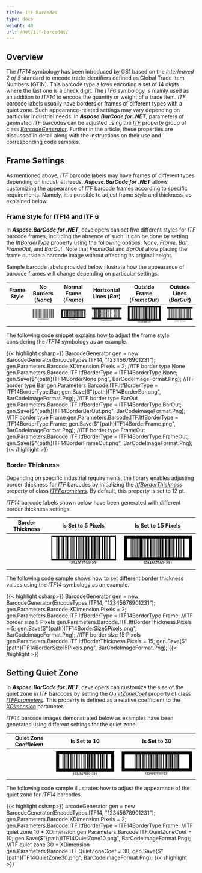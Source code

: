 ```yaml
---
title: ITF Barcodes
type: docs
weight: 40
url: /net/itf-barcodes/
---
```


## Overview
The *ITF14* symbology has been introduced by GS1 based on the *Interleaved 2 of 5* standard to encode trade identifiers defined as Global Trade Item Numbers (GTIN). This barcode type allows encoding a set of 14 digits where the last one is a check digit. The *ITF6* symbology is mainly used as an addition to *ITF14* to encode the quantity or weight of a trade item. *ITF* barcode labels usually have borders or frames of different types with a quiet zone. Such appearance-related settings may vary depending on particular industrial needs. In ***Aspose.BarCode for .NET***, parameters of generated *ITF* barcodes can be adjusted using the [*ITF*](https://apireference.aspose.com/barcode/net/aspose.barcode.generation/barcodeparameters/properties/itf) property group of class [*BarcodeGenerator*](https://apireference.aspose.com/barcode/net/aspose.barcode.generation/barcodegenerator). Further in the article, these properties are discussed in detail along with the instructions on their use and corresponding code samples.

## Frame Settings
As mentioned above, *ITF* barcode labels may have frames of different types depending on industrial needs. ***Aspose.BarCode for .NET*** allows customizing the appearance of *ITF* barcode frames according to specific requirements. Namely, it is possible to adjust frame style and thickness, as explained below.
 
### Frame Style for ITF14 and ITF 6
In ***Aspose.BarCode for .NET***, developers can set five different styles for *ITF* barcode frames, including the absence of such. It can be done by setting the [*ItfBorderType*](https://apireference.aspose.com/barcode/net/aspose.barcode.generation/itf14bordertype) property using the following options: *None*, *Frame*, *Bar*, *FrameOut*, and *BarOut*. Note that *FrameOut* and *BarOut* allow placing the frame outside a barcode image without affecting its original height. 
  
Sample barcode labels provided below illustrate how the appearance of barcode frames will change depending on particular settings. 
  
|Frame Style|No Borders (*None*)|Normal Frame (*Frame*)|Horizontal Lines (*Bar*)|Outside Frame (*FrameOut*)|Outside Lines (*BarOut*)|
|:---:|:---:|:---:|:---:|:---:|:---:|
| |<img src="ITF14BorderNone.png">|<img src="ITF14BorderFrame.png">|<img src="ITF14BorderBar.png">|<img src="ITF14BorderFrameOut.png">|<img src="ITF14BorderBarOut.png">|
  
The following code snippet explains how to adjust the frame style considering the *ITF14* symbology as an example.
  
{{< highlight csharp>}}
BarcodeGenerator gen = new BarcodeGenerator(EncodeTypes.ITF14, "12345678901231");
gen.Parameters.Barcode.XDimension.Pixels = 2;
//ITF border type None
gen.Parameters.Barcode.ITF.ItfBorderType = ITF14BorderType.None;
gen.Save($"{path}ITF14BorderNone.png", BarCodeImageFormat.Png);
//ITF border type Bar
gen.Parameters.Barcode.ITF.ItfBorderType = ITF14BorderType.Bar;
gen.Save($"{path}ITF14BorderBar.png", BarCodeImageFormat.Png);
//ITF border type BarOut
gen.Parameters.Barcode.ITF.ItfBorderType = ITF14BorderType.BarOut;
gen.Save($"{path}ITF14BorderBarOut.png", BarCodeImageFormat.Png);
//ITF border type Frame
gen.Parameters.Barcode.ITF.ItfBorderType = ITF14BorderType.Frame;
gen.Save($"{path}ITF14BorderFrame.png", BarCodeImageFormat.Png);
//ITF border type FrameOut
gen.Parameters.Barcode.ITF.ItfBorderType = ITF14BorderType.FrameOut;
gen.Save($"{path}ITF14BorderFrameOut.png", BarCodeImageFormat.Png);
{{< /highlight >}}
  
### Border Thickness
Depending on specific industrial requirements, the library enables adjusting border thickness for *ITF* barcodes by initializing the [*ItfBorderThickness*](https://apireference.aspose.com/barcode/net/aspose.barcode.generation/itfparameters/properties/itfborderthickness) property of class [*ITFParameters*]( https://apireference.aspose.com/barcode/net/aspose.barcode.generation/itfparameters). By default, this property is set to 12 pt.
  
*ITF14* barcode labels shown below have been generated with different border thickness settings.
  
|Border Thickness|Is Set to 5 Pixels|Is Set to 15 Pixels|
|:---:|:---:|:---:|
| |<img src="ITF14BorderSize5Pixels.png">|<img src="ITF14BorderSize15Pixels.png">|
  
The following code sample shows how to set different border thickness values using the *ITF14* symbology as an example.
  
{{< highlight csharp>}}
BarcodeGenerator gen = new BarcodeGenerator(EncodeTypes.ITF14, "12345678901231");
gen.Parameters.Barcode.XDimension.Pixels = 2;
gen.Parameters.Barcode.ITF.ItfBorderType = ITF14BorderType.Frame;
//ITF border size 5 Pixels
gen.Parameters.Barcode.ITF.ItfBorderThickness.Pixels = 5;
gen.Save($"{path}ITF14BorderSize5Pixels.png", BarCodeImageFormat.Png);
//ITF border size 15 Pixels
gen.Parameters.Barcode.ITF.ItfBorderThickness.Pixels = 15;
gen.Save($"{path}ITF14BorderSize15Pixels.png", BarCodeImageFormat.Png);
{{< /highlight >}}
  
## Setting Quiet Zone
In ***Aspose.BarCode for .NET***, developers can customize the size of the quiet zone in *ITF* barcodes by setting the [*QuietZoneCoef*](https://apireference.aspose.com/barcode/net/aspose.barcode.generation/itfparameters/properties/quietzonecoef) property of class [*ITFParameters*]( https://apireference.aspose.com/barcode/net/aspose.barcode.generation/itfparameters). This property is defined as a relative coefficient to the [*XDimension*](https://apireference.aspose.com/barcode/net/aspose.barcode.generation/barcodeparameters/properties/xdimension) parameter.  
  
*ITF14* barcode images demonstrated below as examples have been generated using different settings for the quiet zone. 
  
|Quiet Zone Coefficient|Is Set to 10|Is Set to 30|
|:---:|:---:|:---:|
| |<img src="ITF14QuietZone10.png">|<img src="ITF14QuietZone30.png">|
  
The following code sample illustrates how to adjust the appearance of the quiet zone for *ITF14* barcodes.
  
{{< highlight csharp>}}
arcodeGenerator gen = new BarcodeGenerator(EncodeTypes.ITF14, "12345678901231");
gen.Parameters.Barcode.XDimension.Pixels = 2;
gen.Parameters.Barcode.ITF.ItfBorderType = ITF14BorderType.Frame;
//ITF quiet zone 10 * XDimension
gen.Parameters.Barcode.ITF.QuietZoneCoef = 10;
gen.Save($"{path}ITF14QuietZone10.png", BarCodeImageFormat.Png);
//ITF quiet zone 30 * XDimension
gen.Parameters.Barcode.ITF.QuietZoneCoef = 30;
gen.Save($"{path}ITF14QuietZone30.png", BarCodeImageFormat.Png);
{{< /highlight >}}